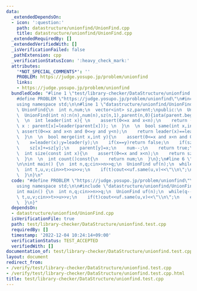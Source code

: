 ```yaml
---
data:
  _extendedDependsOn:
  - icon: ':question:'
    path: datastructure/unionfind/UnionFind.cpp
    title: datastructure/unionfind/UnionFind.cpp
  _extendedRequiredBy: []
  _extendedVerifiedWith: []
  _isVerificationFailed: false
  _pathExtension: cpp
  _verificationStatusIcon: ':heavy_check_mark:'
  attributes:
    '*NOT_SPECIAL_COMMENTS*': ''
    PROBLEM: https://judge.yosupo.jp/problem/unionfind
    links:
    - https://judge.yosupo.jp/problem/unionfind
  bundledCode: "#line 1 \"test/library-checker/DataStructure/unionfind.test.cpp\"\n\
    #define PROBLEM \"https://judge.yosupo.jp/problem/unionfind\"\n#include <bits/stdc++.h>\n\
    using namespace std;\n\n#line 1 \"datastructure/unionfind/UnionFind.cpp\"\nclass\
    \ UnionFind{\n  int n,num;\n  vector<int> sz,parent;\npublic:\n  UnionFind()=default;\n\
    \  UnionFind(int n):n(n),num(n),sz(n,1),parent(n,0){iota(parent.begin(),parent.end(),0);}\n\
    \  \n  int leader(int x){ \n    assert(0<=x and x<n);\n    return (x==parent[x]?\
    \ x : parent[x]=leader(parent[x])); \n  }\n  \n  bool same(int x,int y){\n   \
    \ assert(0<=x and x<n and 0<=y and y<n);\n    return leader(x)==leader(y); \n\
    \  }\n  \n  bool merge(int x,int y){\n    assert(0<=x and x<n and 0<=y and y<n);\n\
    \    x=leader(x);y=leader(y);\n    if(x==y)return false;\n    if(sz[x]<sz[y])swap(x,y);\n\
    \    sz[x]+=sz[y];\n    parent[y]=x;\n    num--;\n    return true;\n  }\n  \n\
    \  int size(const int x){\n    assert(0<=x and x<n);\n    return sz[leader(x)];\n\
    \  }\n  \n  int count()const{\n    return num;\n  }\n};\n#line 6 \"test/library-checker/DataStructure/unionfind.test.cpp\"\
    \n\nint main() {\n  int n,q;cin>>n>>q;\n  UnionFind uf(n);\n  while(q--){\n  \
    \  int t,u,v;cin>>t>>u>>v;\n    if(t)cout<<uf.same(u,v)<<\"\\n\";\n    else uf.merge(u,v);\n\
    \  }\n}\n"
  code: "#define PROBLEM \"https://judge.yosupo.jp/problem/unionfind\"\n#include <bits/stdc++.h>\n\
    using namespace std;\n\n#include \"datastructure/unionfind/UnionFind.cpp\"\n\n\
    int main() {\n  int n,q;cin>>n>>q;\n  UnionFind uf(n);\n  while(q--){\n    int\
    \ t,u,v;cin>>t>>u>>v;\n    if(t)cout<<uf.same(u,v)<<\"\\n\";\n    else uf.merge(u,v);\n\
    \  }\n}"
  dependsOn:
  - datastructure/unionfind/UnionFind.cpp
  isVerificationFile: true
  path: test/library-checker/DataStructure/unionfind.test.cpp
  requiredBy: []
  timestamp: '2022-12-04 10:24:14+09:00'
  verificationStatus: TEST_ACCEPTED
  verifiedWith: []
documentation_of: test/library-checker/DataStructure/unionfind.test.cpp
layout: document
redirect_from:
- /verify/test/library-checker/DataStructure/unionfind.test.cpp
- /verify/test/library-checker/DataStructure/unionfind.test.cpp.html
title: test/library-checker/DataStructure/unionfind.test.cpp
---
```


